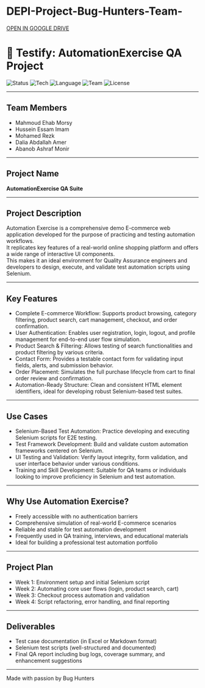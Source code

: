 # DEPI-Project-Bug-Hunters-Team-
[OPEN IN GOOGLE DRIVE](https://drive.google.com/drive/folders/1Blc4F-n1Kfdbi5_vV3LR41avmRcmFsIO?usp=sharing)


# 🧪 Testify: AutomationExercise QA Project

![Status](https://img.shields.io/badge/Status-In%20Progress-yellow)
![Tech](https://img.shields.io/badge/Tech-Selenium%20WebDriver-blue)
![Language](https://img.shields.io/badge/Language-Java-green)
![Team](https://img.shields.io/badge/Team-Bug%20Hunters-red)
![License](https://img.shields.io/badge/License-MIT-lightgrey)

---

## Team Members  
- Mahmoud Ehab Morsy  
- Hussein Essam Imam  
- Mohamed Rezk  
- Dalia Abdallah Amer  
- Abanob Ashraf Monir  

---

## Project Name  
**AutomationExercise QA Suite**  

---

## Project Description  
Automation Exercise is a comprehensive demo E-commerce web application developed for the purpose of practicing and testing automation workflows.  
It replicates key features of a real-world online shopping platform and offers a wide range of interactive UI components.  
This makes it an ideal environment for Quality Assurance engineers and developers to design, execute, and validate test automation scripts using Selenium.  

---

## Key Features  
- Complete E-commerce Workflow: Supports product browsing, category filtering, product search, cart management, checkout, and order confirmation.  
- User Authentication: Enables user registration, login, logout, and profile management for end-to-end user flow simulation.  
- Product Search & Filtering: Allows testing of search functionalities and product filtering by various criteria.  
- Contact Form: Provides a testable contact form for validating input fields, alerts, and submission behavior.  
- Order Placement: Simulates the full purchase lifecycle from cart to final order review and confirmation.  
- Automation-Ready Structure: Clean and consistent HTML element identifiers, ideal for developing robust Selenium-based test suites.  

---

## Use Cases  
- Selenium-Based Test Automation: Practice developing and executing Selenium scripts for E2E testing.  
- Test Framework Development: Build and validate custom automation frameworks centered on Selenium.  
- UI Testing and Validation: Verify layout integrity, form validation, and user interface behavior under various conditions.  
- Training and Skill Development: Suitable for QA teams or individuals looking to improve proficiency in Selenium and test automation.  

---

## Why Use Automation Exercise?  
- Freely accessible with no authentication barriers  
- Comprehensive simulation of real-world E-commerce scenarios  
- Reliable and stable for test automation development  
- Frequently used in QA training, interviews, and educational materials  
- Ideal for building a professional test automation portfolio  

---

## Project Plan  
- Week 1: Environment setup and initial Selenium script  
- Week 2: Automating core user flows (login, product search, cart)  
- Week 3: Checkout process automation and validation  
- Week 4: Script refactoring, error handling, and final reporting  

---

## Deliverables  
- Test case documentation (in Excel or Markdown format)  
- Selenium test scripts (well-structured and documented)  
- Final QA report including bug logs, coverage summary, and enhancement suggestions  

---

Made with passion by Bug Hunters  

